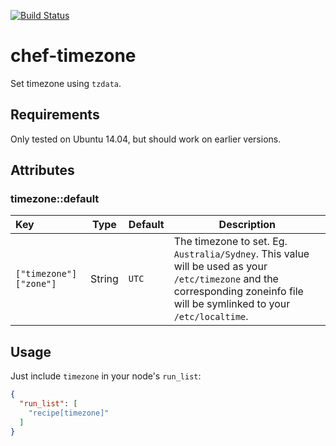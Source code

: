 [![Build Status](https://travis-ci.org/Soliah/chef-timezone.svg)](https://travis-ci.org/Soliah/chef-timezone)

# chef-timezone

Set timezone using `tzdata`.

## Requirements

Only tested on Ubuntu 14.04, but should work on earlier versions.

## Attributes

### timezone::default

Key                    | Type   | Default |Description
:----------------------|--------|---------|-------------------------------------------------
`["timezone"]["zone"]` | String | `UTC`   | The timezone to set. Eg. `Australia/Sydney`. This value will be used as your `/etc/timezone` and the corresponding zoneinfo file will be symlinked to your `/etc/localtime`.

## Usage

Just include `timezone` in your node's `run_list`:

```json
{
  "run_list": [
    "recipe[timezone]"
  ]
}
```
